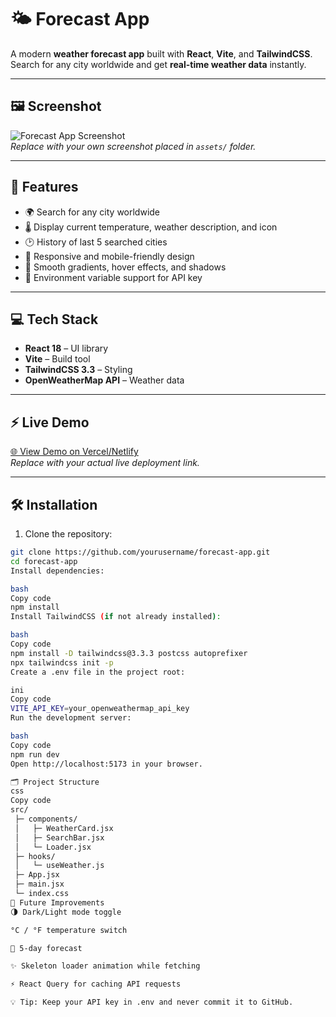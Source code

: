 # 🌤 Forecast App

A modern **weather forecast app** built with **React**, **Vite**, and **TailwindCSS**.  
Search for any city worldwide and get **real-time weather data** instantly.  

---

## 🖼 Screenshot

![Forecast App Screenshot](./assets/screenshot.png)  
*Replace with your own screenshot placed in `assets/` folder.*

---

## 🚀 Features

- 🌍 Search for any city worldwide  
- 🌡️ Display current temperature, weather description, and icon  
- 🕑 History of last 5 searched cities  
- 📱 Responsive and mobile-friendly design  
- 🎨 Smooth gradients, hover effects, and shadows  
- 🔑 Environment variable support for API key  

---

## 💻 Tech Stack

- **React 18** – UI library  
- **Vite** – Build tool  
- **TailwindCSS 3.3** – Styling  
- **OpenWeatherMap API** – Weather data  

---

## ⚡ Live Demo

[🌐 View Demo on Vercel/Netlify](https://your-demo-link.com)  
*Replace with your actual live deployment link.*

---

## 🛠 Installation

1. Clone the repository:
```bash
git clone https://github.com/yourusername/forecast-app.git
cd forecast-app
Install dependencies:

bash
Copy code
npm install
Install TailwindCSS (if not already installed):

bash
Copy code
npm install -D tailwindcss@3.3.3 postcss autoprefixer
npx tailwindcss init -p
Create a .env file in the project root:

ini
Copy code
VITE_API_KEY=your_openweathermap_api_key
Run the development server:

bash
Copy code
npm run dev
Open http://localhost:5173 in your browser.

🗂 Project Structure
css
Copy code
src/
 ├─ components/
 │   ├─ WeatherCard.jsx
 │   ├─ SearchBar.jsx
 │   └─ Loader.jsx
 ├─ hooks/
 │   └─ useWeather.js
 ├─ App.jsx
 ├─ main.jsx
 └─ index.css
🔮 Future Improvements
🌗 Dark/Light mode toggle

°C / °F temperature switch

📅 5-day forecast

✨ Skeleton loader animation while fetching

⚡ React Query for caching API requests

💡 Tip: Keep your API key in .env and never commit it to GitHub.
